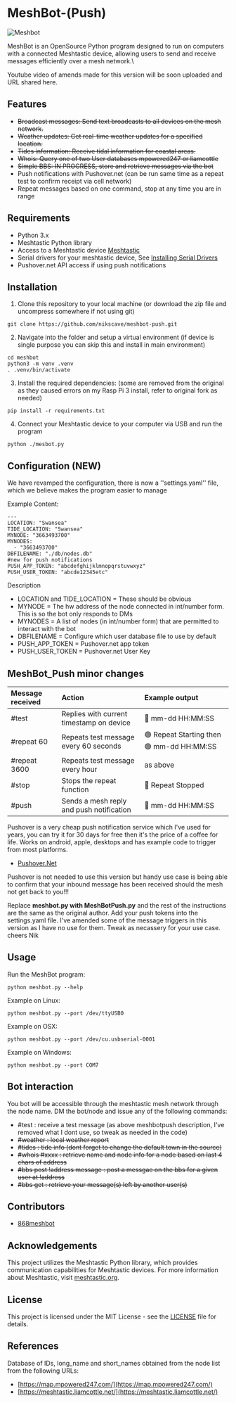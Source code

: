 # MeshBot-(Push)

![Meshbot](./img/meshbot.png)

MeshBot is an OpenSource Python program designed to run on computers with a connected Meshtastic device, allowing users to send and receive messages efficiently over a mesh network.\

Youtube video of amends made for this version will be soon uploaded and URL shared here.

## Features

- ~~Broadcast messages: Send text broadcasts to all devices on the mesh network.~~
- ~~Weather updates: Get real-time weather updates for a specified location.~~
- ~~Tides information: Receive tidal information for coastal areas.~~
- ~~Whois: Query one of two User databases mpowered247 or liamcottle~~
- ~~Simple BBS: IN PROGRESS, store and retrieve messages via the bot~~
- Push notifications with Pushover.net (can be run same time as a repeat test to confirm receipt via cell network)
- Repeat messages based on one command, stop at any time you are in range

## Requirements

- Python 3.x
- Meshtastic Python library
- Access to a Meshtastic device [Meshtastic](https://meshtastic.org)
- Serial drivers for your meshtastic device, See [Installing Serial Drivers](https://meshtastic.org/docs/getting-started/serial-drivers/)
- Pushover.net API access if using push notifications

## Installation

1. Clone this repository to your local machine (or download the zip file and uncompress somewhere if not using git)

```
git clone https://github.com/nikscave/meshbot-push.git
```

2. Navigate into the folder and setup a virtual environment (if device is single purpose you can skip this and install in main environment)

```
cd meshbot
python3 -m venv .venv
. .venv/bin/activate

```

3. Install the required dependencies: (some are removed from the original as they caused errors on my Rasp Pi 3 install, refer to original fork as needed)

```
pip install -r requirements.txt
```

4. Connect your Meshtastic device to your computer via USB and run the program

```
python ./mesbot.py

```

## Configuration (NEW)

We have revamped the configuration, there is now a ''settings.yaml'' file, which we believe makes the program easier to manage

Example Content:

```
---
LOCATION: "Swansea"
TIDE_LOCATION: "Swansea"
MYNODE: "3663493700"
MYNODES:
  - "3663493700"
DBFILENAME: "./db/nodes.db"
#new for push notifications
PUSH_APP_TOKEN: "abcdefghijklmnopqrstuvwxyz"
PUSH_USER_TOKEN: "abcde12345etc"
```

Description

- LOCATION and TIDE_LOCATION = These should be obvious
- MYNODE = The hw address of the node connected in int/number form. This is so the bot only responds to DMs
- MYNODES = A list of nodes (in int/number form) that are permitted to interact with the bot
- DBFILENAME = Configure which user database file to use by default
- PUSH_APP_TOKEN =  Pushover.net app token
- PUSH_USER_TOKEN = Pushover.net User Key

## MeshBot_Push minor changes

| Message received  | Action   | Example output |
| :---------------- | :------------ | :------------- |
| #test             |   Replies with current timestamp on device   | 📍 mm-dd HH:MM:SS |
| #repeat 60        |   Repeats test message every 60 seconds   | 🟢 Repeat Starting then 🟢 mm-dd HH:MM:SS |
| #repeat 3600      |  Repeats test message every hour   | as above |
| #stop            |  Stops the repeat function   | 🔵 Repeat Stopped |
| #push            |  Sends a mesh reply and push notification   | 🔔 mm-dd HH:MM:SS |

Pushover is a very cheap push notification service which I've used for years, you can try it for 30 days for free then it's the price of a coffee for life. 
Works on android, apple, desktops and has example code to trigger from most platforms.
- [Pushover.Net](https://pushover.net)

Pushover is not needed to use this version but handy use case is being able to confirm that your inbound message has been received should the mesh not get back to you!!!

Replace **meshbot.py with MeshBotPush.py** and the rest of the instructions are the same as the original author.
Add your push tokens into the settings.yaml file.
I've amended some of the message triggers in this version as I have no use for them. Tweak as necassery for your use case.
cheers
Nik


## Usage

Run the MeshBot program:

```
python meshbot.py --help
```

Example on Linux:

```
python meshbot.py --port /dev/ttyUSB0
```

Example on OSX:

```
python meshbot.py --port /dev/cu.usbserial-0001
```

Example on Windows:

```
python meshbot.py --port COM7
```

## Bot interaction

You bot will be accessible through the meshtastic mesh network through the node name. DM the bot/node and issue any of the following commands:

- #test : receive a test message (as above meshbotpush description, I've removed what I dont use, so tweak as needed in the code)
- ~~#weather : local weather report~~
- ~~#tides : tide info (dont forget to change the default town in the source)~~
- ~~#whois #xxxx : retrieve name and node info for a node based on last 4 chars of address~~
- ~~#bbs post !address message : post a messgae on the bbs for a given user at !address~~
- ~~#bbs get : retrieve your message(s) left by another user(s)~~

## Contributors

- [868meshbot](https://github.com/868meshbot)

## Acknowledgements

This project utilizes the Meshtastic Python library, which provides communication capabilities for Meshtastic devices. For more information about Meshtastic, visit [meshtastic.org](https://meshtastic.org/).

## License

This project is licensed under the MIT License - see the [LICENSE](LICENSE) file for details.

## References

Database of IDs, long_name and short_names obtained from the node list from the following URLs:

- [https://map.mpowered247.com/](https://map.mpowered247.com/)
- [https://meshtastic.liamcottle.net/](https://meshtastic.liamcottle.net/)
